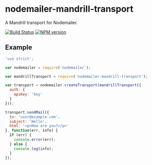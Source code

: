 # nodemailer-mandrill-transport

A Mandrill transport for Nodemailer.

[![Build Status](https://travis-ci.org/RebelMail/nodemailer-mandrill-transport.svg?branch=sm-readme)](https://travis-ci.org/RebelMail/nodemailer-mandrill-transport)
[![NPM version](https://badge.fury.io/js/nodemailer-mandrill-transport.png)](http://badge.fury.io/js/nodemailer-mandrill-transport)

## Example

```javascript
'use strict';

var nodemailer = require('nodemailer');

var mandrillTransport = require('nodemailer-mandrill-transport');

var transport = nodemailer.createTransport(mandrillTransport({
  auth: {
    apiKey: 'key'
  }
}));

transport.sendMail({
  to: 'user@example.com',
  subject: 'Hello',
  html: '<p>How are you?</p>'
}, function(err, info) {
  if (err) {
    console.error(err);
  } else {
    console.log(info);
  }
});
```
